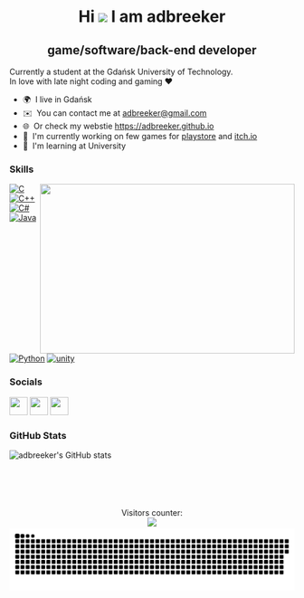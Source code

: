 <h1 align ="center">
Hi <img src="https://user-images.githubusercontent.com/18350557/176309783-0785949b-9127-417c-8b55-ab5a4333674e.gif"> I am adbreeker
</h1> 

<h2 align ="center">
game/software/back-end developer
</h2> 

Currently a student at the Gdańsk University of Technology.  
In love with late night coding and gaming ❤️

* 🌍  I live in Gdańsk
* ✉️  You can contact me at [adbreeker@gmail.com](mailto:adbreeker@gmail.com)
* 🌐  Or check my webstie https://adbreeker.github.io
* 🚀  I'm currently working on few games for [playstore](https://play.google.com/store/apps/developer?id=adbreeker&hl=pl) and [itch.io](https://adbreeker.itch.io)
* 🧠  I'm learning at University


### Skills
<img align="right" width="450" height="300" src="https://github-readme-stats-adbreeker.vercel.app/api/top-langs/?username=adbreeker&show_icons=true&count_private=true&theme=dark&title_color=0891b2&hide=tcl,html,css,powershell,scss,shaderlab"/>

<p align="left">
<a href="https://docs.microsoft.com/en-us/cpp/?view=msvc-170" target="_blank" rel="noreferrer"><img src="https://raw.githubusercontent.com/danielcranney/readme-generator/main/public/icons/skills/c-colored.svg" width="36" height="36" alt="C" /></a>
<a href="https://docs.microsoft.com/en-us/cpp/?view=msvc-170" target="_blank" rel="noreferrer"><img src="https://raw.githubusercontent.com/danielcranney/readme-generator/main/public/icons/skills/cplusplus-colored.svg" width="36" height="36" alt="C++" /></a>
<a href="https://docs.microsoft.com/en-us/dotnet/csharp/" target="_blank" rel="noreferrer"><img src="https://raw.githubusercontent.com/danielcranney/readme-generator/main/public/icons/skills/csharp-colored.svg" width="36" height="36" alt="C#" /></a>
<a href="https://www.oracle.com/java/" target="_blank" rel="noreferrer"><img src="https://raw.githubusercontent.com/danielcranney/readme-generator/main/public/icons/skills/java-colored.svg" width="36" height="36" alt="Java" /></a>
<a href="https://www.python.org/" target="_blank" rel="noreferrer"><img src="https://raw.githubusercontent.com/danielcranney/readme-generator/main/public/icons/skills/python-colored.svg" width="36" height="36" alt="Python" /></a>
<a href="https://unity.com/" target="_blank" rel="noreferrer"> <img src="https://www.vectorlogo.zone/logos/unity3d/unity3d-icon.svg" alt="unity" width="40" height="40"/> </a>
</p>



### Socials

<p align="left"> 
  <a href="https://www.linkedin.com/in/adamcherek" target="_blank" rel="noreferrer"><img src="https://raw.githubusercontent.com/danielcranney/readme-generator/main/public/icons/socials/linkedin.svg" width="32" height="32" /></a> 
  <a href="https://discord.com/users/adbreeker" target="_blank" rel="noreferrer"><img src="https://raw.githubusercontent.com/danielcranney/readme-generator/main/public/icons/socials/discord.svg" width="32" height="32" /></a>
  <a href="https://www.youtube.com/channel/UCdQG56vFHQJD_VeGSW4aaGQ" target="_blank" rel="noreferrer"><img src="https://raw.githubusercontent.com/danielcranney/readme-generator/main/public/icons/socials/youtube.svg" width="32" height="32" /></a> 
</p>




### GitHub Stats

<a href="http://www.github.com/adbreeker"><img align="left" width="350" src="https://github-readme-stats-adbreeker.vercel.app/api?username=adbreeker&show_icons=true&count_private=true&title_color=0891b2&text_color=ffffff&icon_color=0891b2&bg_color=1c1917&show_icons=true" alt="adbreeker's GitHub stats" /></a>



<p align="center">
  <br><br><br><br><br><br>
  Visitors counter:
  <br>
  <img src="https://profile-counter.glitch.me/adbreeker/count.svg" />
  <img src="snake.svg">
</p>






